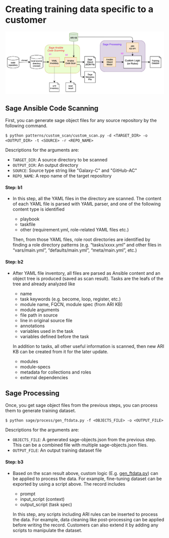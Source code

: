 # Creating training data specific to a customer

![custom-repo-scan](./images/custom-repo-scan.png)

## Sage Ansible Code Scanning

First, you can generate sage object files for any source repository by the following command.

```
$ python patterns/custom_scan/custom_scan.py -d <TARGET_DIR> -o <OUTPUT_DIR> -t <SOURCE> -r <REPO_NAME>
```

Descriptions for the arguments are:

- `TARGET_DIR`: A source directory to be scanned
- `OUTPUT_DIR`: An output directory
- `SOURCE`: Source type string like "Galaxy-C" and "GitHub-AC"
- `REPO_NAME`: A repo name of the target repository


#### Step: b1
- In this step, all the YAML files in the directory are scanned. The content of each YAML file is parsed with YAML parser, and one of the following content type is identified
  - playbook
  - taskfile
  - other (requirement.yml, role-related YAML files etc.)

  Then, from those YAML files, role root directories are identified by finding a role directory patterns (e.g. “tasks/xxxx.yml” and  other files in “vars/main.yml”, “defaults/main.yml”, “meta/main.yml”, etc.)

#### Step: b2
- After YAML file inventory, all files are parsed as Ansible content and an object tree is produced (saved as scan result). Tasks are the leafs of the tree and already analyzed like
  - name
  - task keywords (e.g. become, loop, register, etc.)
  - module name, FQCN, module spec (from ARI KB)
  - module arguments
  - file path in source
  - line in original source file
  - annotations
  - variables used in the task
  - variables defined before the task

  In addition to tasks, all other useful information is scanned, then new ARI KB can be created from it for the later update. 
  - modules
  - module-specs
  - metadata for collections and roles
  - external dependencies


## Sage Processing

Once, you get sage object files from the previous steps, you can process them to generate training dataset.

```
$ python sage/process/gen_ftdata.py -f <OBJECTS_FILE> -o <OUTPUT_FILE>
```

Descriptions for the arguments are:

- `OBJECTS_FILE`: A generated sage-objects.json from the previous step. This can be a combined file with multiple sage-objects.json files.
- `OUTPUT_FILE`: An output training dataset file
#### Step: b3
- Based on the scan result above, custom logic (E.g. [gen_ftdata.py](../sage/process/gen_ftdata.py)) can be applied to process the data. For example, fine-tuning dataset can be exported by using a script above. The record includes
  - prompt
  - input_script (context)
  - output_script (task spec)

  In this step, any scripts including ARI rules can be inserted to process the data. For example, data cleaning like post-processing can be applied before writing the record. Customers can also extend it by adding any scripts to manipulate the dataset. 
